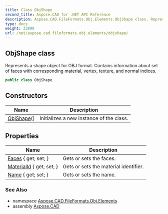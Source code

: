 ```yaml
---
title: Class ObjShape
second_title: Aspose.CAD for .NET API Reference
description: Aspose.CAD.FileFormats.Obj.Elements.ObjShape class. Represents a shape object for OBJ format. Contains information about set of faces with corresponding material vertex texture and normal indices
type: docs
weight: 33890
url: /net/aspose.cad.fileformats.obj.elements/objshape/
---
```

## ObjShape class

Represents a shape object for OBJ format. Contains information about set of faces with corresponding material, vertex, texture, and normal indices.

```csharp
public class ObjShape
```

## Constructors

| Name | Description |
| --- | --- |
| [ObjShape](objshape/)() | Initializes a new instance of the class. |

## Properties

| Name | Description |
| --- | --- |
| [Faces](../../aspose.cad.fileformats.obj.elements/objshape/faces/) { get; set; } | Gets or sets the faces. |
| [MaterialId](../../aspose.cad.fileformats.obj.elements/objshape/materialid/) { get; set; } | Gets or sets the material identifier. |
| [Name](../../aspose.cad.fileformats.obj.elements/objshape/name/) { get; set; } | Gets or sets the name. |

### See Also

* namespace [Aspose.CAD.FileFormats.Obj.Elements](../../aspose.cad.fileformats.obj.elements/)
* assembly [Aspose.CAD](../../)


